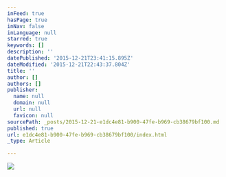```yaml
---
inFeed: true
hasPage: true
inNav: false
inLanguage: null
starred: true
keywords: []
description: ''
datePublished: '2015-12-21T23:41:15.895Z'
dateModified: '2015-12-21T22:43:37.804Z'
title: ''
author: []
authors: []
publisher:
  name: null
  domain: null
  url: null
  favicon: null
sourcePath: _posts/2015-12-21-e1dc4e81-b900-47fe-b969-cb38679bf100.md
published: true
url: e1dc4e81-b900-47fe-b969-cb38679bf100/index.html
_type: Article

---
```

![](https://the-grid-user-content.s3-us-west-2.amazonaws.com/e5000f9c-ccc4-48cd-b87e-8ee58e2567ec.jpg)